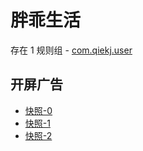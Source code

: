 # 胖乖生活

存在 1 规则组 - [com.qiekj.user](/src/apps/com.qiekj.user.ts)

## 开屏广告

- [快照-0](https://gkd-kit.songe.li/import/12903088)
- [快照-1](https://gkd-kit.songe.li/import/12903086)
- [快照-2](https://gkd-kit.songe.li/import/12903095)
